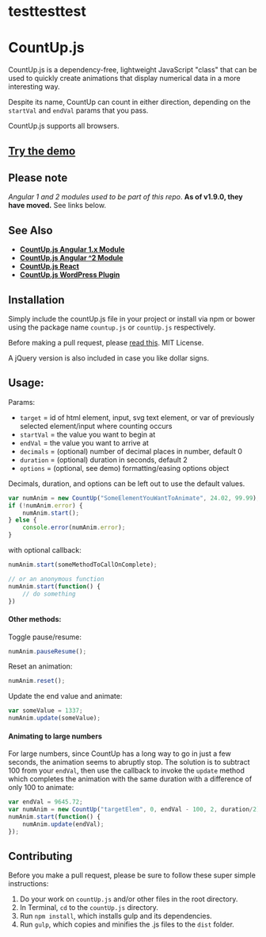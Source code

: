 # testtesttest
# CountUp.js
CountUp.js is a dependency-free, lightweight JavaScript "class" that can be used to quickly create animations that display numerical data in a more interesting way.

Despite its name, CountUp can count in either direction, depending on the `startVal` and `endVal` params that you pass.

CountUp.js supports all browsers.

## [Try the demo](http://inorganik.github.io/countUp.js)

## Please note

_Angular 1 and 2 modules used to be part of this repo_. **As of v1.9.0, they have moved.** See links below. 

## See Also

- **[CountUp.js Angular 1.x Module](https://github.com/inorganik/countUp.js-angular1)**
- **[CountUp.js Angular ^2 Module](https://github.com/inorganik/countUp.js-angular2)**
- **[CountUp.js React](https://github.com/glennreyes/react-countup)**
- **[CountUp.js WordPress Plugin](https://wordpress.org/plugins/countup-js/)**

## Installation

Simply include the countUp.js file in your project or install via npm or bower using the package name `countup.js` or `countUp.js` respectively.

Before making a pull request, please [read this](#contributing). MIT License.

A jQuery version is also included in case you like dollar signs.

## Usage:
Params:
- `target` = id of html element, input, svg text element, or var of previously selected element/input where counting occurs
- `startVal` = the value you want to begin at
- `endVal` = the value you want to arrive at
- `decimals` = (optional) number of decimal places in number, default 0
- `duration` = (optional) duration in seconds, default 2
- `options` = (optional, see demo) formatting/easing options object

Decimals, duration, and options can be left out to use the default values.

```js
var numAnim = new CountUp("SomeElementYouWantToAnimate", 24.02, 99.99);
if (!numAnim.error) {
    numAnim.start();
} else {
    console.error(numAnim.error);
}
```

with optional callback:

```js
numAnim.start(someMethodToCallOnComplete);

// or an anonymous function
numAnim.start(function() {
    // do something
})
```

#### Other methods:
Toggle pause/resume:

```js
numAnim.pauseResume();
```

Reset an animation:

```js
numAnim.reset();
```

Update the end value and animate:

```js
var someValue = 1337;
numAnim.update(someValue);
```

#### Animating to large numbers
For large numbers, since CountUp has a long way to go in just a few seconds, the animation seems to abruptly stop. The solution is to subtract 100 from your `endVal`, then use the callback to invoke the `update` method which completes the animation with the same duration with a difference of only 100 to animate:
```js
var endVal = 9645.72;
var numAnim = new CountUp("targetElem", 0, endVal - 100, 2, duration/2);
numAnim.start(function() {
	numAnim.update(endVal);
});
```

## Contributing <a name="contributing"></a>

Before you make a pull request, please be sure to follow these super simple instructions:

1. Do your work on `countUp.js` and/or other files in the root directory.
2. In Terminal, `cd` to the `countUp.js` directory.
3. Run `npm install`, which installs gulp and its dependencies.
4. Run `gulp`, which copies and minifies the .js files to the `dist` folder.
